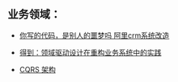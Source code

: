 ## 业务领域：
- [你写的代码，是别人的噩梦吗 阿里crm系统改造](https://mp.weixin.qq.com/s?__biz=MzU0OTk3ODQ3Ng==&mid=2247485040&idx=1&sn=02f097bb4b97f2e1dfbf9bf0d3d6ce9e)

- [得到：领域驱动设计在重构业务系统中的实践](https://mp.weixin.qq.com/s?__biz=MzIxMzEzMjM5NQ==&mid=2651031977&idx=1&sn=29f79e9ac3b71d3290c9a490a14355ce)

- [CQRS 架构](https://mp.weixin.qq.com/s?__biz=MzU0OTk3ODQ3Ng==&mid=2247485729&idx=1&sn=c46650da892d95fa0515620c2ff20c23&chksm=fba6e122ccd168341ad312e13d256780f34bfddca7ac0493679ff97920764b92baadf06efc94)
